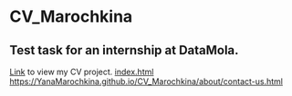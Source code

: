 # CV_Marochkina #
## Test task for an internship at DataMola.
[Link](https://yanamarochkina.github.io/CV_Marochkina/) to view my CV project.
[index.html](CV_Marochkina/index.html) https://YanaMarochkina.github.io/CV_Marochkina/about/contact-us.html 
